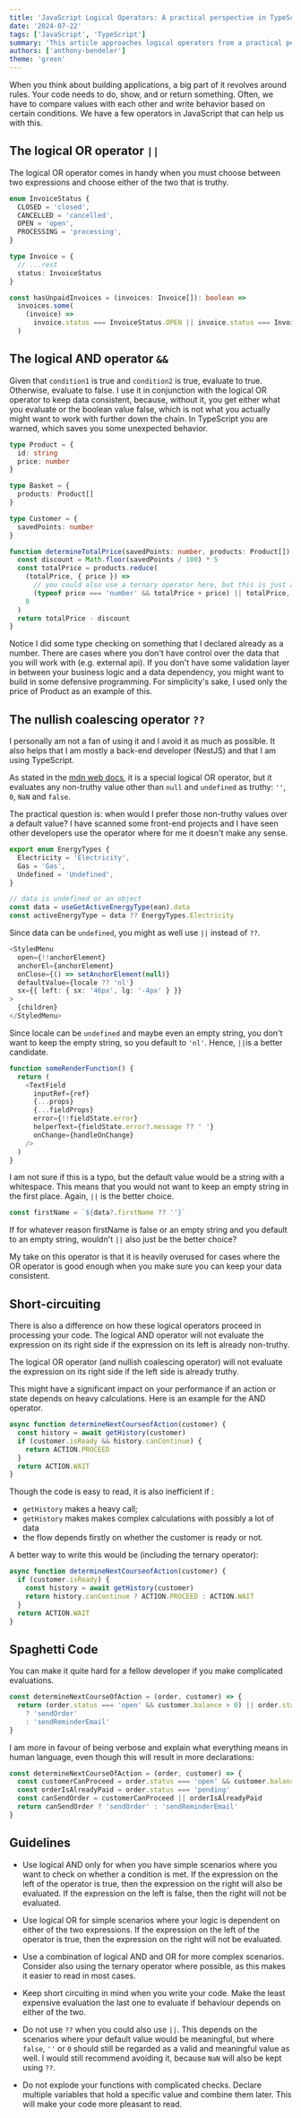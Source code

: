 ```yaml
---
title: 'JavaScript Logical Operators: A practical perspective in TypeScript'
date: '2024-07-22'
tags: ['JavaScript', 'TypeScript']
summary: 'This article approaches logical operators from a practical perspective by giving more real-life examples and describing guidelines on when to use what.'
authors: ['anthony-bendeler']
theme: 'green'
---
```


When you think about building applications, a big part of it revolves around rules. Your code needs to do, show, and or return something. Often, we have to compare values with each other and write behavior based on certain conditions. We have a few operators in JavaScript that can help us with this.

## The logical OR operator `||`

The logical OR operator comes in handy when you must choose between two expressions and choose either of the two that is truthy.

```typescript {16}
enum InvoiceStatus {
  CLOSED = 'closed',
  CANCELLED = 'cancelled',
  OPEN = 'open',
  PROCESSING = 'processing',
}

type Invoice = {
  // ...rest
  status: InvoiceStatus
}

const hasUnpaidInvoices = (invoices: Invoice[]): boolean =>
  invoices.some(
    (invoice) =>
      invoice.status === InvoiceStatus.OPEN || invoice.status === InvoiceStatus.PROCESSING
  )
```

## The logical AND operator `&&`

Given that `condition1` is true and `condition2` is true, evaluate to true. Otherwise, evaluate to false. I use it in conjunction with the logical OR operator to keep data consistent, because, without it, you get either what you evaluate or the boolean value false, which is not what you actually might want to work with further down the chain. In TypeScript you are warned, which saves you some unexpected behavior.

```typescript {16}
type Product = {
  id: string
  price: number
}

type Basket = {
  products: Product[]
}

type Customer = {
  savedPoints: number
}

function determineTotalPrice(savedPoints: number, products: Product[]): number {
  const discount = Math.floor(savedPoints / 100) * 5
  const totalPrice = products.reduce(
    (totalPrice, { price }) =>
      // you could also use a ternary operator here, but this is just an example
      (typeof price === 'number' && totalPrice + price) || totalPrice,
    0
  )
  return totalPrice - discount
}
```

Notice I did some type checking on something that I declared already as a number. There are cases where you don't have control over the data that you will work with (e.g. external api). If you don't have some validation layer in between your business logic and a data dependency, you might want to build in some defensive programming. For simplicity's sake, I used only the price of Product as an example of this.

## The nullish coalescing operator `??`

I personally am not a fan of using it and I avoid it as much as possible. It also helps that I am mostly a back-end developer (NestJS) and that I am using TypeScript.

As stated in the [mdn web docs](https://developer.mozilla.org/en-US/docs/Web/JavaScript/Guide/Expressions_and_operators#logical_operators), it is a special logical OR operator, but it evaluates any non-truthy value other than `null` and `undefined` as truthy: `''`, `0`, `NaN` and `false`.

The practical question is: when would I prefer those non-truthy values over a default value? I have scanned some front-end projects and I have seen other developers use the operator where for me it doesn't make any sense.

```typescript {16}
export enum EnergyTypes {
  Electricity = 'Electricity',
  Gas = 'Gas',
  Undefined = 'Undefined',
}

// data is undefined or an object
const data = useGetActiveEnergyType(ean).data
const activeEnergyType = data ?? EnergyTypes.Electricity
```

Since data can be `undefined`, you might as well use `||` instead of `??`.

```typescript {16}
<StyledMenu
  open={!!anchorElement}
  anchorEl={anchorElement}
  onClose={() => setAnchorElement(null)}
  defaultValue={locale ?? 'nl'}
  sx={{ left: { sx: '46px', lg: '-4px' } }}
>
  {children}
</StyledMenu>
```

Since locale can be `undefined` and maybe even an empty string, you don't want to keep the empty string, so you default to `'nl'`. Hence, `||`is a better candidate.

```typescript {16}
function someRenderFunction() {
  return (
    <TextField
      inputRef={ref}
      {...props}
      {...fieldProps}
      error={!!fieldState.error}
      helperText={fieldState.error?.message ?? ' '}
      onChange={handleOnChange}
    />
  )
}
```

I am not sure if this is a typo, but the default value would be a string with a whitespace. This means that you would not want to keep an empty string in the first place. Again, `||` is the better choice.

```typescript {16}
const firstName = `${data?.firstName ?? ''}`
```

If for whatever reason firstName is false or an empty string and you default to an empty string, wouldn't `||` also just be the better choice?

My take on this operator is that it is heavily overused for cases where the OR operator is good enough when you make sure you can keep your data consistent.

## Short-circuiting

There is also a difference on how these logical operators proceed in processing your code.
The logical AND operator will not evaluate the expression on its right side if the expression on its left is already non-truthy.

The logical OR operator (and nullish coalescing operator) will not evaluate the expression on its right side if the left side is already truthy.

This might have a significant impact on your performance if an action or state depends on heavy calculations. Here is an example for the AND operator.

```typescript {16}
async function determineNextCourseofAction(customer) {
  const history = await getHistory(customer)
  if (customer.isReady && history.canContinue) {
    return ACTION.PROCEED
  }
  return ACTION.WAIT
}
```

Though the code is easy to read, it is also inefficient if :

- `getHistory` makes a heavy call;
- `getHistory` makes makes complex calculations with possibly a lot of data
- the flow depends firstly on whether the customer is ready or not.

A better way to write this would be (including the ternary operator):

```typescript {16}
async function determineNextCourseofAction(customer) {
  if (customer.isReady) {
    const history = await getHistory(customer)
    return history.canContinue ? ACTION.PROCEED : ACTION.WAIT
  }
  return ACTION.WAIT
}
```

## Spaghetti Code

You can make it quite hard for a fellow developer if you make complicated evaluations.

```typescript {16}
const determineNextCourseOfAction = (order, customer) => {
  return (order.status === 'open' && customer.balance > 0) || order.status === 'pending'
    ? 'sendOrder'
    : 'sendReminderEmail'
}
```

I am more in favour of being verbose and explain what everything means in human language, even though this will result in more declarations:

```typescript {16}
const determineNextCourseOfAction = (order, customer) => {
  const customerCanProceed = order.status === 'open' && customer.balance > 0
  const orderIsAlreadyPaid = order.status === 'pending'
  const canSendOrder = customerCanProceed || orderIsAlreadyPaid
  return canSendOrder ? 'sendOrder' : 'sendReminderEmail'
}
```

## Guidelines

- Use logical AND only for when you have simple scenarios where you want to check on whether a condition is met. If the expression on the left of the operator is true, then the expression on the right will also be evaluated. If the expression on the left is false, then the right will not be evaluated.

- Use logical OR for simple scenarios where your logic is dependent on either of the two expressions. If the expression on the left of the operator is true, then the expression on the right will not be evaluated.

- Use a combination of logical AND and OR for more complex scenarios. Consider also using the ternary operator where possible, as this makes it easier to read in most cases.

- Keep short circuiting in mind when you write your code. Make the least expensive evaluation the last one to evaluate if behaviour depends on either of the two.

- Do not use `??` when you could also use `||`. This depends on the scenarios where your default value would be meaningful, but where `false`, `''` or `0` should still be regarded as a valid and meaningful value as well. I would still recommend avoiding it, because `NaN` will also be kept using `??`.

- Do not explode your functions with complicated checks. Declare multiple variables that hold a specific value and combine them later. This will make your code more pleasant to read.
